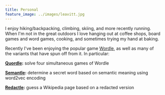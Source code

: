```yaml
---
title: Personal
feature_image: ../images/leavitt.jpg 
---
```


I enjoy hiking/backpacking, climbing, skiing, and more recently running. When I'm not in the great outdoors I love hanging out at coffee shops, board games and word games, cooking, and sometimes trying my hand at baking. 

Recently I've been enjoying the popular game [Wordle](https://www.nytimes.com/games/wordle/index.html), as well as many of the variants that have spun off from it. In particular:

**[Quordle](https://www.quordle.com/#/):** solve four simultaneous games of Wordle

**[Semantle](https://semantle.novalis.org/):** determine a secret word based on semantic meaning using word2vec encoding  

**[Redactle](https://www.redactle.com/):** guess a Wikipedia page based on a redacted version 

